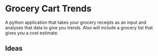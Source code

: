 Grocery Cart Trends
===================

A python application that takes your grocery receipts as an input and analyses that data to give you trends. Also will include a grocery list that gives you a cost estimate.


Ideas
-----
